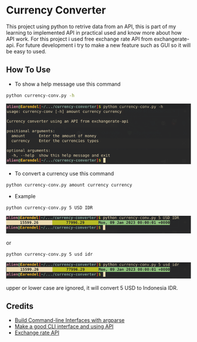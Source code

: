 # Currency Converter

This project using python to retrive data from an API, this is part of my
learning to implemented API in practical used and know more about how API work.
For this project i used free exchange rate API from
exchangerate-api. For future development i try to make
a new feature such as GUI so it will be easy to used.

## How To Use

- To show a help message use this command

```sh
python currency-conv.py -h
```

![image of currency converter help message](https://github.com/Lmanangka/currency-converter/blob/main/img/currency-conv_help_message.png?raw=true)

- To convert a currency use this command

```sh
python currency-conv.py amount currency currency
```

- Example

```sh
python currency-conv.py 5 USD IDR
```

![image of currency converter uppercase](https://github.com/Lmanangka/currency-converter/blob/main/img/currency-conv_uppercase.png?raw=true)

or

```sh
python currency-conv.py 5 usd idr
```

![image of currency converter lowercase](https://github.com/Lmanangka/currency-converter/blob/main/img/currency-conv_lowercase.png?raw=true)

upper or lower case are ignored, it will convert 5 USD to Indonesia IDR.

## Credits

- [Build Command-line Interfaces with argparse](https://realpython.com/command-line-interfaces-python-argparse/)
- [Make a good CLI interface and using API](https://realpython.com/build-a-python-weather-app-cli/)
- [Exchange rate API](https://www.exchangerate-api.com/)
